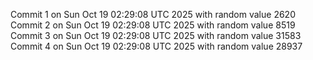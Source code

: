 Commit 1 on Sun Oct 19 02:29:08 UTC 2025 with random value 2620
Commit 2 on Sun Oct 19 02:29:08 UTC 2025 with random value 8519
Commit 3 on Sun Oct 19 02:29:08 UTC 2025 with random value 31583
Commit 4 on Sun Oct 19 02:29:08 UTC 2025 with random value 28937
